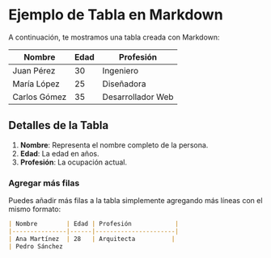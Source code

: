 
# Ejemplo de Tabla en Markdown

A continuación, te mostramos una tabla creada con Markdown:

| Nombre       | Edad | Profesión         |
|--------------|------|-------------------|
| Juan Pérez   | 30   | Ingeniero         |
| María López  | 25   | Diseñadora        |
| Carlos Gómez | 35   | Desarrollador Web |

## Detalles de la Tabla

1. **Nombre**: Representa el nombre completo de la persona.
2. **Edad**: La edad en años.
3. **Profesión**: La ocupación actual.

### Agregar más filas

Puedes añadir más filas a la tabla simplemente agregando más líneas con el mismo formato:

```markdown
| Nombre        | Edad | Profesión            |
|---------------|------|----------------------|
| Ana Martínez  | 28   | Arquitecta          |
| Pedro Sánchez
